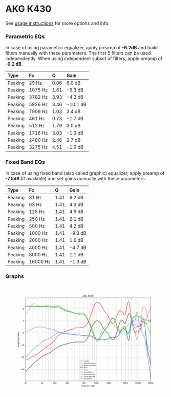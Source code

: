 # AKG K430
See [usage instructions](https://github.com/jaakkopasanen/AutoEq#usage) for more options and info.

### Parametric EQs
In case of using parametric equalizer, apply preamp of **-6.2dB** and build filters manually
with these parameters. The first 5 filters can be used independently.
When using independent subset of filters, apply preamp of **-6.2 dB**.

| Type    | Fc      |    Q | Gain     |
|:--------|:--------|:-----|:---------|
| Peaking | 29 Hz   | 0.06 | 6.0 dB   |
| Peaking | 1075 Hz | 1.61 | -9.3 dB  |
| Peaking | 3782 Hz | 3.93 | -4.3 dB  |
| Peaking | 5926 Hz | 3.46 | -10.1 dB |
| Peaking | 7909 Hz | 1.03 | 3.4 dB   |
| Peaking | 461 Hz  | 0.73 | -1.7 dB  |
| Peaking | 512 Hz  | 1.79 | 3.0 dB   |
| Peaking | 1716 Hz | 3.03 | -1.3 dB  |
| Peaking | 2480 Hz | 2.46 | 2.7 dB   |
| Peaking | 3275 Hz | 4.51 | -1.6 dB  |

### Fixed Band EQs
In case of using fixed band (also called graphic) equalizer, apply preamp of **-7.5dB**
(if available) and set gains manually with these parameters.

| Type    | Fc       |    Q | Gain    |
|:--------|:---------|:-----|:--------|
| Peaking | 31 Hz    | 1.41 | 6.2 dB  |
| Peaking | 63 Hz    | 1.41 | 4.3 dB  |
| Peaking | 125 Hz   | 1.41 | 4.9 dB  |
| Peaking | 250 Hz   | 1.41 | 2.1 dB  |
| Peaking | 500 Hz   | 1.41 | 4.2 dB  |
| Peaking | 1000 Hz  | 1.41 | -9.3 dB |
| Peaking | 2000 Hz  | 1.41 | 1.6 dB  |
| Peaking | 4000 Hz  | 1.41 | -4.7 dB |
| Peaking | 8000 Hz  | 1.41 | 1.1 dB  |
| Peaking | 16000 Hz | 1.41 | -1.3 dB |

### Graphs
![](./AKG%20K430.png)